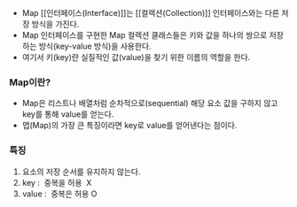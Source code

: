 - Map [[인터페이스(Interface)]]는 [[컬렉션(Collection)]] 인터페이스와는 다른 저장 방식을 가진다.
- Map 인터페이스를 구현한 Map 컬렉션 클래스들은 키와 값을 하나의 쌍으로 저장하는 방식(key-value 방식)을 사용한다.
- 여기서 키(key)란 실질적인 값(value)을 찾기 위한 이름의 역할을 한다.
### Map이란?
- Map은 리스트나 배열처럼 순차적으로(sequential) 해당 요소 값을 구하지 않고 key를 통해 value를 얻는다.
- 맵(Map)의 가장 큰 특징이라면 key로 value를 얻어낸다는 점이다. 

### 특징
1. 요소의 저장 순서를 유지하지 않는다.
2. key :  중복을 허용  X
3. value :  중복은 허용 O